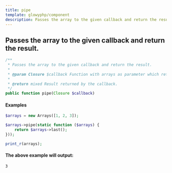```yaml
---
title: pipe
template: glowyphp/component
description: Passes the array to the given callback and return the result.
---
```


<h2 class="font-normal text-lg">
Passes the array to the given callback and return the result.
</h2>

```php
/**
 * Passes the array to the given callback and return the result.
 *
 * @param Closure $callback Function with arrays as parameter which returns arbitrary result.
 *
 * @return mixed Result returned by the callback.
 */
public function pipe(Closure $callback)
```

#### Examples

```php
$arrays = new Arrays([1, 2, 3]);

$arrays->pipe(static function ($arrays) {
    return $arrays->last();
}));

print_r(arrays);
```

#### The above example will output:

```text
3
```
